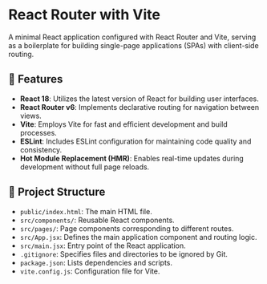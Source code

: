 # React Router with Vite

A minimal React application configured with React Router and Vite, serving as a boilerplate for building single-page applications (SPAs) with client-side routing.

## 🚀 Features

- **React 18**: Utilizes the latest version of React for building user interfaces.
- **React Router v6**: Implements declarative routing for navigation between views.
- **Vite**: Employs Vite for fast and efficient development and build processes.
- **ESLint**: Includes ESLint configuration for maintaining code quality and consistency.
- **Hot Module Replacement (HMR)**: Enables real-time updates during development without full page reloads.

## 📁 Project Structure


- `public/index.html`: The main HTML file.
- `src/components/`: Reusable React components.
- `src/pages/`: Page components corresponding to different routes.
- `src/App.jsx`: Defines the main application component and routing logic.
- `src/main.jsx`: Entry point of the React application.
- `.gitignore`: Specifies files and directories to be ignored by Git.
- `package.json`: Lists dependencies and scripts.
- `vite.config.js`: Configuration file for Vite.
